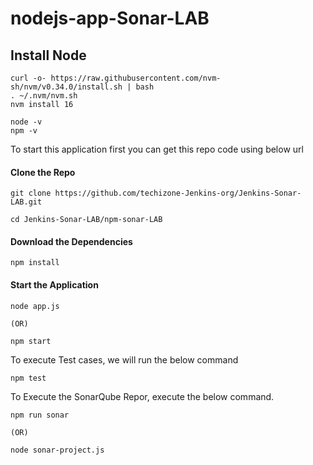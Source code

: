 # nodejs-app-Sonar-LAB

## Install Node

```
curl -o- https://raw.githubusercontent.com/nvm-sh/nvm/v0.34.0/install.sh | bash
. ~/.nvm/nvm.sh
nvm install 16

node -v
npm -v
```

To start this application first you can get this repo code using below url
#### Clone the Repo
```
git clone https://github.com/techizone-Jenkins-org/Jenkins-Sonar-LAB.git

cd Jenkins-Sonar-LAB/npm-sonar-LAB
```
#### Download the Dependencies
```
npm install
```
#### Start the Application
```
node app.js

(OR) 

npm start
```
To execute Test cases, we will run the below command

```
npm test
```

To Execute the SonarQube Repor, execute the below command.
```
npm run sonar

(OR) 

node sonar-project.js
```

